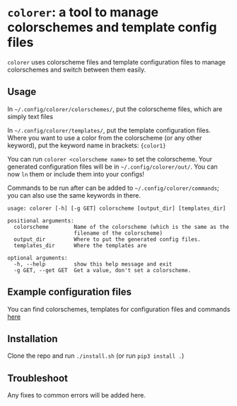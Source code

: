 # `colorer`: a tool to manage colorschemes and template config files

`colorer` uses colorscheme files and template configuration files to manage colorschemes and switch between them easily.

## Usage

In `~/.config/colorer/colorschemes/`, put the colorscheme files, which are simply text files

In `~∕.config/colorer/templates/`, put the template configuration files. Where you want to use a color from the colorscheme (or any other keyword), put the keyword name in brackets: `{color1}`

You can run `colorer <colorscheme name>` to set the colorscheme. Your generated configuration files will be in `~/.config/colorer/out/`. You can now `ln` them or include them into your configs!

Commands to be run after can be added to `~/.config/colorer/commands`; you can also use the same keywords in there.

```
usage: colorer [-h] [-g GET] colorscheme [output_dir] [templates_dir]

positional arguments:
  colorscheme        Name of the colorscheme (which is the same as the
                     filename of the colorscheme)
  output_dir         Where to put the generated config files.
  templates_dir      Where the templates are

optional arguments:
  -h, --help         show this help message and exit
  -g GET, --get GET  Get a value, don't set a colorscheme.
```

## Example configuration files

You can find colorschemes, templates for configuration files and commands [here](https://github.com/kiddae/colorer-files)

## Installation

Clone the repo and run `./install.sh` (or run `pip3 install .`)

## Troubleshoot

Any fixes to common errors will be added here.
